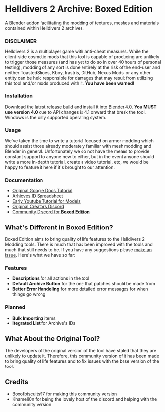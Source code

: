# Helldivers 2 Archive: Boxed Edition
A Blender addon facilitating the modding of textures, meshes and materials contained within Helldivers 2 archives.

### DISCLAIMER
Helldivers 2 is a multiplayer game with anti-cheat measures. While the client-side cosmetic mods that this tool is capable of producing are unlikely to trigger those measures (and has yet to do so in over 40 hours of personal testing), modding of any sort is done entirely at the risk of the end-user and neither ToastedShoes, Kboy, Irastris, GitHub, Nexus Mods, or any other entity can be held responsible for damages that may result from utilizing this tool and/or mods produced with it. **You have been warned!**

### Installation
Download the [latest release build](https://github.com/Boxofbiscuits97/io_scene_helldivers2/releases) and install it into [Blender 4.0](https://www.blender.org/download/previous-versions/). **You MUST use version 4.0** due to API changes is 4.1 onward that break the tool. Windows is the only supported operating system.

### Usage
We've taken the time to write a tutorial focused on armor modding which should assist those already moderately familiar with mesh modding and Blender in general. Unfortunately we do not have the means to provide constant support to anyone new to either, but in the event anyone should write a more in-depth tutorial, create a video tutorial, etc, we would be happy to feature it here if it's brought to our attention.

### Documentation
- [Original Google Docs Tutorial](https://docs.google.com/document/d/1SF7iEekmxoDdf0EsJu1ww9u2Cr8vzHyn2ycZS7JlWl0)
- [Arhicves ID Spreadsheet](https://docs.google.com/spreadsheets/d/1oQys_OI5DWou4GeRE3mW56j7BIi4M7KftBIPAl1ULFw)
- [Early Youtube Tutorial for Models](https://youtu.be/jdz-JeLvCY4)
- [Original Creators Discord](https://discord.gg/ftSZppf)
- [Community Discord for **Boxed Edition**](https://discord.gg/Nzdc7z8Awr)


## What's Different in Boxed Edition?
Boxed Edition aims to bring quality of life features to the Helldivers 2 Modding tools. There is much that has been improved with the tools and much that still needs to be. If you have any suggestions please [make an issue](https://github.com/Boxofbiscuits97/io_scene_helldivers2/issues). Here's what we have so far:

### Features
- **Descriptions** for all actions in the tool
- **Default Archive Button** for the one that patches should be made from
- **Better Error Handeling** for more detailed error messages for when things go wrong

### Planned
- **Bulk Importing** items
- **Itegrated List** for Archive's IDs

## What About the Original Tool?
The developers of the original version of the tool have stated that they are unlikely to update it. Therefore, this community version of it has been made to bring quality of life features and to fix issues with the base version of the tool.

## Credits
- Boxofbiscuits97 for making this community version
- Khameli0n for being the lovely host of the discord and helping with the community version